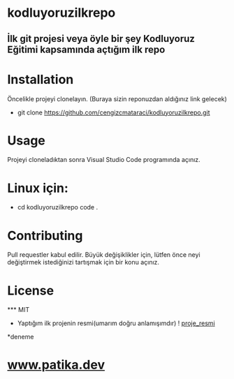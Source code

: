 # kodluyoruzilkrepo
## İlk git projesi veya öyle bir şey Kodluyoruz Eğitimi kapsamında açtığım ilk repo

# Installation
Öncelikle projeyi clonelayın. (Buraya sizin reponuzdan aldığınız link gelecek)

* git clone https://github.com/cengizcmataraci/kodluyoruzilkrepo.git


# Usage
Projeyi cloneladıktan sonra Visual Studio Code programında açınız.

# Linux için:

* cd kodluyoruzilkrepo
code .

# Contributing
Pull requestler kabul edilir. Büyük değişiklikler için, lütfen önce neyi değiştirmek istediğinizi tartışmak için bir konu açınız.

# License
 *** MIT

* Yaptığım ilk projenin resmi(umarım doğru anlamışımdır)
! [proje_resmi](C:\Users\Ma\Documents\Proje_ilk\kodluyoruzilkrepo\ilk_Repo.png)

*deneme 

# www.patika.dev